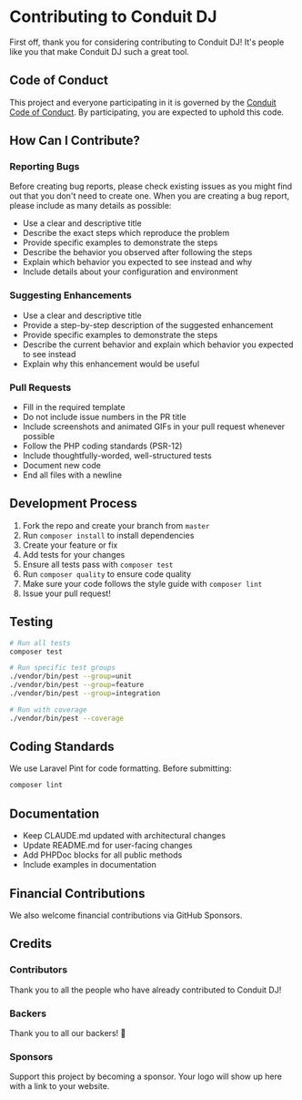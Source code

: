 # Contributing to Conduit DJ

First off, thank you for considering contributing to Conduit DJ! It's people like you that make Conduit DJ such a great tool.

## Code of Conduct

This project and everyone participating in it is governed by the [Conduit Code of Conduct](https://github.com/conduit-ui/conduit/blob/master/CODE_OF_CONDUCT.md). By participating, you are expected to uphold this code.

## How Can I Contribute?

### Reporting Bugs

Before creating bug reports, please check existing issues as you might find out that you don't need to create one. When you are creating a bug report, please include as many details as possible:

* Use a clear and descriptive title
* Describe the exact steps which reproduce the problem
* Provide specific examples to demonstrate the steps
* Describe the behavior you observed after following the steps
* Explain which behavior you expected to see instead and why
* Include details about your configuration and environment

### Suggesting Enhancements

* Use a clear and descriptive title
* Provide a step-by-step description of the suggested enhancement
* Provide specific examples to demonstrate the steps
* Describe the current behavior and explain which behavior you expected to see instead
* Explain why this enhancement would be useful

### Pull Requests

* Fill in the required template
* Do not include issue numbers in the PR title
* Include screenshots and animated GIFs in your pull request whenever possible
* Follow the PHP coding standards (PSR-12)
* Include thoughtfully-worded, well-structured tests
* Document new code
* End all files with a newline

## Development Process

1. Fork the repo and create your branch from `master`
2. Run `composer install` to install dependencies
3. Create your feature or fix
4. Add tests for your changes
5. Ensure all tests pass with `composer test`
6. Run `composer quality` to ensure code quality
7. Make sure your code follows the style guide with `composer lint`
8. Issue your pull request!

## Testing

```bash
# Run all tests
composer test

# Run specific test groups
./vendor/bin/pest --group=unit
./vendor/bin/pest --group=feature
./vendor/bin/pest --group=integration

# Run with coverage
./vendor/bin/pest --coverage
```

## Coding Standards

We use Laravel Pint for code formatting. Before submitting:

```bash
composer lint
```

## Documentation

* Keep CLAUDE.md updated with architectural changes
* Update README.md for user-facing changes
* Add PHPDoc blocks for all public methods
* Include examples in documentation

## Financial Contributions

We also welcome financial contributions via GitHub Sponsors.

## Credits

### Contributors

Thank you to all the people who have already contributed to Conduit DJ!

### Backers

Thank you to all our backers! 🙏

### Sponsors

Support this project by becoming a sponsor. Your logo will show up here with a link to your website.